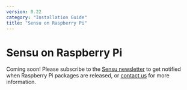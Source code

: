 ```yaml
---
version: 0.22
category: "Installation Guide"
title: "Sensu on Raspberry Pi"
---
```


# Sensu on Raspberry Pi

Coming soon! Please subscribe to the [Sensu newsletter][newsletter] to get
notified when Raspberry Pi packages are released, or [contact us][contact] for
more information.

[newsletter]:   https://sensuapp.org/#newsletter
[contact]:      https://sensuapp.org/contact
